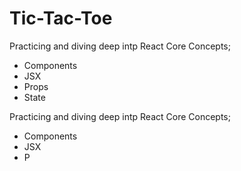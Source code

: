 # Tic-Tac-Toe

Practicing and diving deep intp React Core Concepts; 
- Components
- JSX
- Props
- State

Practicing and diving deep intp React Core Concepts; 
- Components
- JSX
- P





